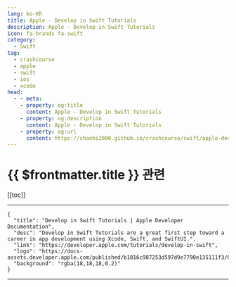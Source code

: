 ```yaml
---
lang: ko-KR
title: Apple - Develop in Swift Tutorials
description: Apple - Develop in Swift Tutorials
icon: fa-brands fa-swift
category:
  - Swift
tag: 
  - crashcourse
  - apple
  - swift
  - ios
  - xcode
head:
  - - meta:
    - property: og:title
      content: Apple - Develop in Swift Tutorials
    - property: og:description
      content: Apple - Develop in Swift Tutorials
    - property: og:url
      content: https://chanhi2000.github.io/crashcourse/swift/apple-develop-in-swift/
---
```


# {{ $frontmatter.title }} 관련

[[toc]]

---

```component VPCard
{
  "title": "Develop in Swift Tutorials | Apple Developer Documentation",
  "desc": "Develop in Swift Tutorials are a great first step toward a career in app development using Xcode, Swift, and SwiftUI.",
  "link": "https://developer.apple.com/tutorials/develop-in-swift",
  "logo": "https://docs-assets.developer.apple.com/published/b1016c987253d597d9e7790e135111f3/0.0hero.png",
  "background": "rgba(18,18,18,0.2)"
}
```

---
